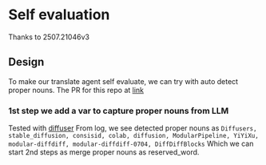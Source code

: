 # Self evaluation

Thanks to 2507.21046v3

## Design

To make our translate agent self evaluate, we can try with auto detect proper nouns.
The PR for this repo at [link]()

### 1st step we add a var to capture proper nouns from LLM

Tested with [diffuser](https://github.com/huggingface/diffusers/pull/12179)
From log, we see detected proper nouns as
`Diffusers, stable_diffusion, consisid, colab, diffusion, ModularPipeline, YiYiXu, modular-diffdiff, modular-diffdiff-0704, DiffDiffBlocks`
Which we can start 2nd steps as merge proper nouns as reserved_word.


